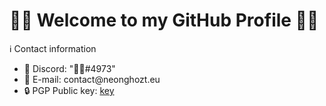 <h1>👋🏼 Welcome to my GitHub Profile 👋🏼</h1>

<span>ℹ️ Contact information</span>
<ul>
  <li>💬 Discord: "᲼᲼#4973"</li>
  <li>📧 E-mail: contact@neonghozt.eu</li>
  <li>🔒 PGP Public key: <a href="https://github.com/NeonGhozt/NeonGhozt/pgp_key">key</a></li>
</ul>
